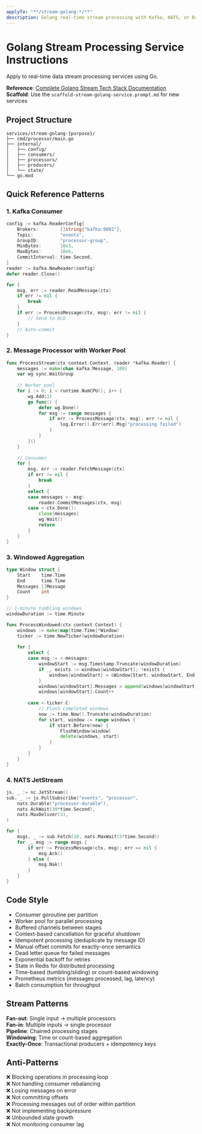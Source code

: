 ```yaml
---
applyTo: "**/stream-golang-*/**"
description: Golang real-time stream processing with Kafka, NATS, or RabbitMQ integration
---
```


# Golang Stream Processing Service Instructions

Apply to real-time data stream processing services using Go.

**Reference**: [Complete Golang Stream Tech Stack Documentation](../../../docs/tech-stacks/streams/golang.md)  
**Scaffold**: Use the `scaffold-stream-golang-service.prompt.md` for new services

## Project Structure

```
services/stream-golang-{purpose}/
├── cmd/processor/main.go
├── internal/
│   ├── config/
│   ├── consumers/
│   ├── processors/
│   ├── producers/
│   └── state/
└── go.mod
```

## Quick Reference Patterns

### 1. Kafka Consumer

```go
config := kafka.ReaderConfig{
    Brokers:        []string{"kafka:9092"},
    Topic:          "events",
    GroupID:        "processor-group",
    MinBytes:       10e3,
    MaxBytes:       10e6,
    CommitInterval: time.Second,
}
reader := kafka.NewReader(config)
defer reader.Close()

for {
    msg, err := reader.ReadMessage(ctx)
    if err != nil {
        break
    }
    if err := ProcessMessage(ctx, msg); err != nil {
        // Send to DLQ
    }
    // Auto-commit
}
```

### 2. Message Processor with Worker Pool

```go
func ProcessStream(ctx context.Context, reader *kafka.Reader) {
    messages := make(chan kafka.Message, 100)
    var wg sync.WaitGroup
    
    // Worker pool
    for i := 0; i < runtime.NumCPU(); i++ {
        wg.Add(1)
        go func() {
            defer wg.Done()
            for msg := range messages {
                if err := ProcessMessage(ctx, msg); err != nil {
                    log.Error().Err(err).Msg("processing failed")
                }
            }
        }()
    }
    
    // Consumer
    for {
        msg, err := reader.FetchMessage(ctx)
        if err != nil {
            break
        }
        select {
        case messages <- msg:
            reader.CommitMessages(ctx, msg)
        case <-ctx.Done():
            close(messages)
            wg.Wait()
            return
        }
    }
}
```

### 3. Windowed Aggregation

```go
type Window struct {
    Start    time.Time
    End      time.Time
    Messages []Message
    Count    int
}

// 1-minute tumbling windows
windowDuration := time.Minute

func ProcessWindowed(ctx context.Context) {
    windows := make(map[time.Time]*Window)
    ticker := time.NewTicker(windowDuration)
    
    for {
        select {
        case msg := <-messages:
            windowStart := msg.Timestamp.Truncate(windowDuration)
            if _, exists := windows[windowStart]; !exists {
                windows[windowStart] = &Window{Start: windowStart, End: windowStart.Add(windowDuration)}
            }
            windows[windowStart].Messages = append(windows[windowStart].Messages, msg)
            windows[windowStart].Count++
            
        case <-ticker.C:
            // Flush completed windows
            now := time.Now().Truncate(windowDuration)
            for start, window := range windows {
                if start.Before(now) {
                    FlushWindow(window)
                    delete(windows, start)
                }
            }
        }
    }
}
```

### 4. NATS JetStream

```go
js, _ := nc.JetStream()
sub, _ := js.PullSubscribe("events", "processor", 
    nats.Durable("processor-durable"),
    nats.AckWait(30*time.Second),
    nats.MaxDeliver(3),
)

for {
    msgs, _ := sub.Fetch(10, nats.MaxWait(5*time.Second))
    for _, msg := range msgs {
        if err := ProcessMessage(ctx, msg); err == nil {
            msg.Ack()
        } else {
            msg.Nak()
        }
    }
}
```

## Code Style

- Consumer goroutine per partition
- Worker pool for parallel processing
- Buffered channels between stages
- Context-based cancellation for graceful shutdown
- Idempotent processing (deduplicate by message ID)
- Manual offset commits for exactly-once semantics
- Dead letter queue for failed messages
- Exponential backoff for retries
- State in Redis for distributed processing
- Time-based (tumbling/sliding) or count-based windowing
- Prometheus metrics (messages processed, lag, latency)
- Batch consumption for throughput

## Stream Patterns

**Fan-out**: Single input → multiple processors  
**Fan-in**: Multiple inputs → single processor  
**Pipeline**: Chained processing stages  
**Windowing**: Time or count-based aggregation  
**Exactly-Once**: Transactional producers + idempotency keys

## Anti-Patterns

❌ Blocking operations in processing loop  
❌ Not handling consumer rebalancing  
❌ Losing messages on error  
❌ Not committing offsets  
❌ Processing messages out of order within partition  
❌ Not implementing backpressure  
❌ Unbounded state growth  
❌ Not monitoring consumer lag
